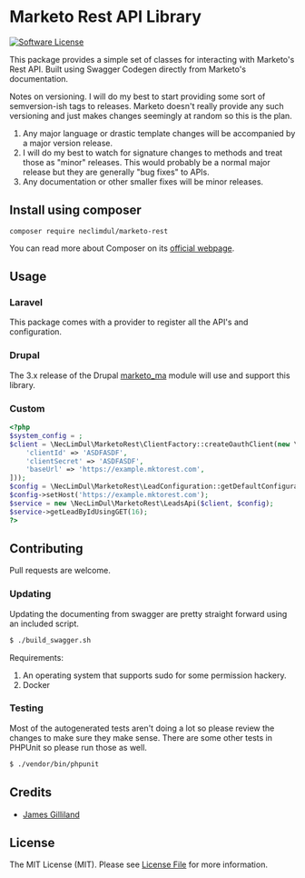 # Marketo Rest API Library

[![Software License](https://img.shields.io/badge/license-MIT-brightgreen.svg?style=flat-square)](LICENSE.md)

This package provides a simple set of classes for interacting with Marketo's Rest API. Built using Swagger Codegen directly from Marketo's documentation.

Notes on versioning. I will do my best to start providing some sort of semversion-ish tags to releases. Marketo doesn't really provide any such versioning and just makes changes seemingly at random so this is the plan.
1) Any major language or drastic template changes will be accompanied by a major version release.
2) I will do my best to watch for signature changes to methods and treat those as "minor" releases. This would probably be a normal major release but they are generally "bug fixes" to APIs.
3) Any documentation or other smaller fixes will be minor releases.

## Install using composer


```
composer require neclimdul/marketo-rest
```

You can read more about Composer on its [official webpage](https://getcomposer.org).


## Usage

### Laravel
This package comes with a provider to register all the API's and configuration.

### Drupal
The 3.x release of the Drupal [marketo_ma](https://www.drupal.org/project/marketo_ma) module will use and support this library.

### Custom

```php
<?php
$system_config = ;
$client = \NecLimDul\MarketoRest\ClientFactory::createOauthClient(new \NecLimDul\MarketoRest\Configuration([
    'clientId' => 'ASDFASDF',
    'clientSecret' => 'ASDFASDF',
    'baseUrl' => 'https://example.mktorest.com',
]));
$config = \NecLimDul\MarketoRest\LeadConfiguration::getDefaultConfiguration();
$config->setHost('https://example.mktorest.com');
$service = new \NecLimDul\MarketoRest\LeadsApi($client, $config);
$service->getLeadByIdUsingGET(16);
?>
```

## Contributing

Pull requests are welcome.

### Updating

Updating the documenting from swagger are pretty straight forward using an included script.
``` bash
$ ./build_swagger.sh
```

Requirements:
1) An operating system that supports sudo for some permission hackery.
2) Docker
### Testing

Most of the autogenerated tests aren't doing a lot so please review the changes to make sure they make sense. There are some other tests in PHPUnit so please run those as well.

``` bash
$ ./vendor/bin/phpunit
```


## Credits

- [James Gilliland](https://github.com/neclimdul)

## License

The MIT License (MIT). Please see [License File](https://github.com/neclimdul/marketo-rest/blob/master/LICENSE) for more information.
